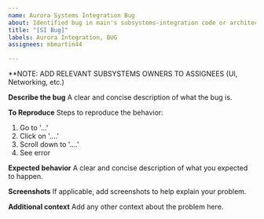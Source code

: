 ```yaml
---
name: Aurora Systems Integration Bug
about: Identified bug in main's subsystems-integration code or architecture
title: "[SI Bug]"
labels: Aurora Integration, BUG
assignees: mbmartin44

---
```


**NOTE:  ADD RELEVANT SUBSYSTEMS OWNERS TO ASSIGNEES (UI, Networking, etc.)

**Describe the bug**
A clear and concise description of what the bug is.

**To Reproduce**
Steps to reproduce the behavior:
1. Go to '...'
2. Click on '....'
3. Scroll down to '....'
4. See error

**Expected behavior**
A clear and concise description of what you expected to happen.

**Screenshots**
If applicable, add screenshots to help explain your problem.

**Additional context**
Add any other context about the problem here.
